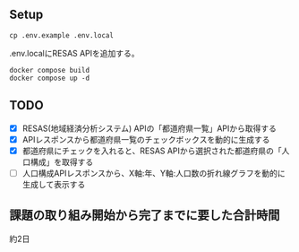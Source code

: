 ## Setup
```
cp .env.example .env.local
```
.env.localにRESAS APIを追加する。
```
docker compose build
docker compose up -d
```
## TODO
- [x] RESAS(地域経済分析システム) APIの「都道府県一覧」APIから取得する
- [x] APIレスポンスから都道府県一覧のチェックボックスを動的に生成する
- [x] 都道府県にチェックを入れると、RESAS APIから選択された都道府県の「人口構成」を取得する
- [ ] 人口構成APIレスポンスから、X軸:年、Y軸:人口数の折れ線グラフを動的に生成して表示する

## 課題の取り組み開始から完了までに要した合計時間
約2日